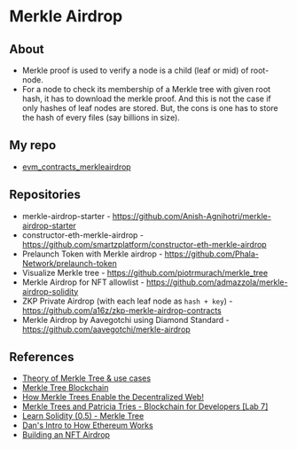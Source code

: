 # Merkle Airdrop

## About
* Merkle proof is used to verify a node is a child (leaf or mid) of root-node.
* For a node to check its membership of a Merkle tree with given root hash, it has to download the merkle proof. And this is not the case if only hashes of leaf nodes are stored. But, the cons is one has to store the hash of every files (say billions in size).

## My repo
* [evm_contracts_merkleairdrop](https://github.com/abhi3700/evm_contracts_merkleairdrop)

## Repositories
* merkle-airdrop-starter - https://github.com/Anish-Agnihotri/merkle-airdrop-starter
* constructor-eth-merkle-airdrop - https://github.com/smartzplatform/constructor-eth-merkle-airdrop
* Prelaunch Token with Merkle airdrop - https://github.com/Phala-Network/prelaunch-token
* Visualize Merkle tree - https://github.com/piotrmurach/merkle_tree
* Merkle Airdrop for NFT allowlist - https://github.com/admazzola/merkle-airdrop-solidity
* ZKP Private Airdrop (with each leaf node as `hash + key`) - https://github.com/a16z/zkp-merkle-airdrop-contracts
* Merkle Airdrop by Aavegotchi using Diamond Standard - https://github.com/aavegotchi/merkle-airdrop

## References
* [Theory of Merkle Tree & use cases](https://decentralizedthoughts.github.io/2020-12-22-what-is-a-merkle-tree/)
* [Merkle Tree Blockchain](https://www.youtube.com/watch?v=fB41w3JcR7U)
* [How Merkle Trees Enable the Decentralized Web!](https://www.youtube.com/watch?v=YIc6MNfv5iQ)
* [Merkle Trees and Patricia Tries - Blockchain for Developers [Lab 7]](https://www.youtube.com/watch?v=wwrf87bq6jo)
* [Learn Solidity (0.5) - Merkle Tree](https://www.youtube.com/watch?v=n6nEPaE7KZ8)
* [Dan's Intro to How Ethereum Works](https://www.youtube.com/watch?v=-SMliFtoPn8)
* [Building an NFT Airdrop](https://www.youtube.com/watch?v=SF-XOwWIwRo)

